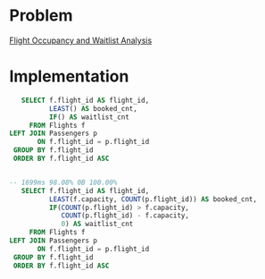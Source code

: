 # Problem

[Flight Occupancy and Waitlist Analysis](https://leetcode.com/problems/flight-occupancy-and-waitlist-analysis/)

# Implementation

```sql
   SELECT f.flight_id AS flight_id,
          LEAST() AS booked_cnt,
          IF() AS waitlist_cnt
     FROM Flights f
LEFT JOIN Passengers p
       ON f.flight_id = p.flight_id
 GROUP BY f.flight_id    
 ORDER BY f.flight_id ASC


-- 1699ms 98.08% 0B 100.00%
   SELECT f.flight_id AS flight_id,
          LEAST(f.capacity, COUNT(p.flight_id)) AS booked_cnt,
          IF(COUNT(p.flight_id) > f.capacity, 
             COUNT(p.flight_id) - f.capacity, 
             0) AS waitlist_cnt
     FROM Flights f
LEFT JOIN Passengers p
       ON f.flight_id = p.flight_id
 GROUP BY f.flight_id    
 ORDER BY f.flight_id ASC

```
